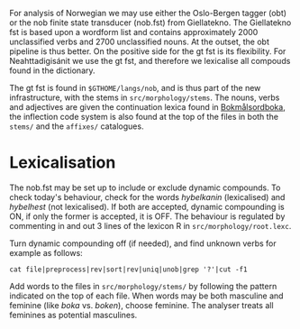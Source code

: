 For analysis of Norwegian we may use either the Oslo-Bergen tagger
(obt) or the nob finite state transducer (nob.fst) from Giellatekno.
The Giellatekno fst is based
upon a wordform list and contains approximately 2000 unclassified
verbs and 2700 unclassified nouns. At the outset, the obt pipeline
is thus better. On the positive side for the gt fst is its flexibility.
For Neahttadigisánit we use the gt fst, and therefore we lexicalise
all compouds found in the dictionary.

The gt fst is found in `$GTHOME/langs/nob`, and is thus part of
the new infrastructure, with the stems in `src/morphology/stems`.
The nouns, verbs and adjectives are given the continuation lexica
found in [Bokmålsordboka](http://bokmalsordboka.html), the inflection
code system is also found at the top of the files in both the
`stems/` and the `affixes/` catalogues.

# Lexicalisation

The nob.fst may be set up to include or exclude dynamic compounds.
To check today's behaviour, check for the words *hybelkanin*
(lexicalised) and *hybelhest* (not lexicalised). If both are accepted,
dynamic compounding is ON, if only the former is accepted, it is OFF.
The behaviour is regulated by commenting in and out 3 lines of the
lexicon R in `src/morphology/root.lexc`.

Turn dynamic compounding off (if needed), and find unknown verbs
for example as follows:

```
cat file|preprocess|rev|sort|rev|uniq|unob|grep '?'|cut -f1
```

Add words to the files in `src/morphology/stems/` by following
the pattern indicated on the top of each file. When words may be
both masculine and feminine (like *boka* vs. *boken*), choose
feminine. The analyser treats all feminines as potential masculines.
